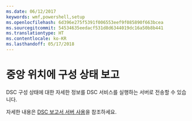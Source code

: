 ```yaml
---
ms.date: 06/12/2017
keywords: wmf,powershell,setup
ms.openlocfilehash: 6d396e275f5391f006553eef9f085890f663bcea
ms.sourcegitcommit: 54534635eedacf531d8d6344019dc16a50b8b441
ms.translationtype: HT
ms.contentlocale: ko-KR
ms.lasthandoff: 05/17/2018
---
```

# <a name="report-configuration-status-to-central-location"></a>중앙 위치에 구성 상태 보고

DSC 구성 상태에 대한 자세한 정보를 DSC 서비스를 실행하는 서버로 전송할 수 있습니다.

자세한 내용은 [DSC 보고서 서버 사용](https://msdn.microsoft.com/powershell/dsc/reportserver)을 참조하세요.
